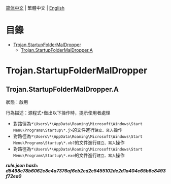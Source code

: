 


  
[简体中文](README.md) | 繁體中文 | [English](README_en_us.md)  
  

目錄
==

* [Trojan.StartupFolderMalDropper](#trojanstartupfoldermaldropper)
	* [Trojan.StartupFolderMalDropper.A](#trojanstartupfoldermaldroppera)

# Trojan.StartupFolderMalDropper

## Trojan.StartupFolderMalDropper.A
  
狀態：啟用

行為描述：源程式`*`做出以下操作時，提示使用者處理
- 對路徑為`*\Users\*\AppData\Roaming\Microsoft\Windows\Start Menu\Programs\Startup\*.j>`的文件進行`建立、寫入`操作
- 對路徑為`*\Users\*\AppData\Roaming\Microsoft\Windows\Start Menu\Programs\Startup\*.vb?`的文件進行`建立、寫入`操作
- 對路徑為`*\Users\*\AppData\Roaming\Microsoft\Windows\Start Menu\Programs\Startup\*.exe`的文件進行`建立、寫入`操作
  
***rule.json hash: d5498c78b6062c8e4a7376af6eb2cd2e5455102de2d1a404c65b6c8493f72ea0***
